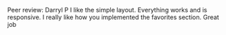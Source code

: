 Peer review:
Darryl P
I like the simple layout. Everything works and is responsive. I really like how you implemented the favorites section. Great job